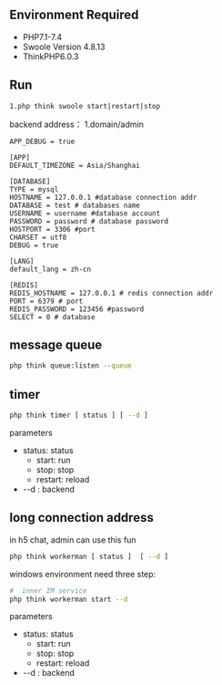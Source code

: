 ## Environment Required

- PHP7.1-7.4
- Swoole Version 4.8.13
- ThinkPHP6.0.3

## Run
```
1.php think swoole start|restart|stop
```


backend address：
1.domain/admin

~~~
APP_DEBUG = true

[APP]
DEFAULT_TIMEZONE = Asia/Shanghai

[DATABASE]
TYPE = mysql
HOSTNAME = 127.0.0.1 #database connection addr
DATABASE = test # databases name
USERNAME = username #database account
PASSWORD = password # database password
HOSTPORT = 3306 #port
CHARSET = utf8
DEBUG = true

[LANG]
default_lang = zh-cn

[REDIS]
REDIS_HOSTNAME = 127.0.0.1 # redis connection addr
PORT = 6379 # port
REDIS_PASSWORD = 123456 #password
SELECT = 0 # database
~~~



## message queue

```sh
php think queue:listen --queue
```

## timer

```sh
php think timer [ status ] [ --d ]
```

parameters

- status: status
    - start: run
    - stop: stop
    - restart: reload
- --d : backend

## long connection address

in h5 chat, admin can use this fun

```sh
php think workerman [ status ]  [ --d ]
```

windows environment need three step:

```sh
#  inner IM service
php think workerman start --d
```

parameters

- status: status
    - start: run
    - stop: stop
    - restart: reload
- --d : backend
